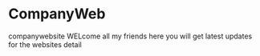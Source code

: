 # CompanyWeb
companywebsite
WELcome all my friends here you will get latest updates for the websites detail
